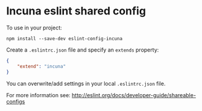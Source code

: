 # Incuna eslint shared config

To use in your project:

`npm install --save-dev eslint-config-incuna`

Create a `.eslintrc.json` file and specify an `extends` property:
```json
{
    "extend": "incuna"
}
```

You can overwrite/add settings in your local `.eslintrc.json` file.

For more information see: http://eslint.org/docs/developer-guide/shareable-configs
